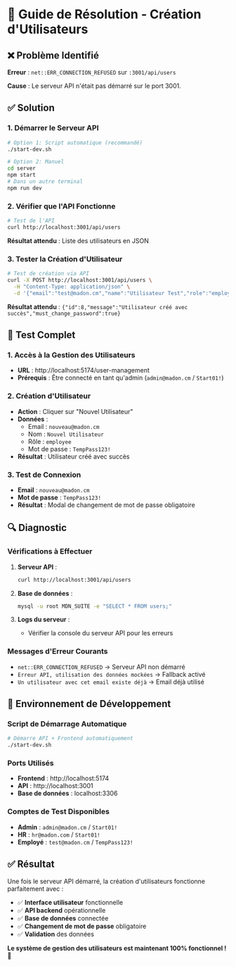 # 🔧 Guide de Résolution - Création d'Utilisateurs

## ❌ Problème Identifié

**Erreur** : `net::ERR_CONNECTION_REFUSED` sur `:3001/api/users`

**Cause** : Le serveur API n'était pas démarré sur le port 3001.

## ✅ Solution

### **1. Démarrer le Serveur API**

```bash
# Option 1: Script automatique (recommandé)
./start-dev.sh

# Option 2: Manuel
cd server
npm start
# Dans un autre terminal
npm run dev
```

### **2. Vérifier que l'API Fonctionne**

```bash
# Test de l'API
curl http://localhost:3001/api/users
```

**Résultat attendu** : Liste des utilisateurs en JSON

### **3. Tester la Création d'Utilisateur**

```bash
# Test de création via API
curl -X POST http://localhost:3001/api/users \
  -H "Content-Type: application/json" \
  -d '{"email":"test@madon.cm","name":"Utilisateur Test","role":"employee","password":"TempPass123!"}'
```

**Résultat attendu** : `{"id":8,"message":"Utilisateur créé avec succès","must_change_password":true}`

## 🎯 Test Complet

### **1. Accès à la Gestion des Utilisateurs**
- **URL** : http://localhost:5174/user-management
- **Prérequis** : Être connecté en tant qu'admin (`admin@madon.cm` / `Start01!`)

### **2. Création d'Utilisateur**
- **Action** : Cliquer sur "Nouvel Utilisateur"
- **Données** :
  - Email : `nouveau@madon.cm`
  - Nom : `Nouvel Utilisateur`
  - Rôle : `employee`
  - Mot de passe : `TempPass123!`
- **Résultat** : Utilisateur créé avec succès

### **3. Test de Connexion**
- **Email** : `nouveau@madon.cm`
- **Mot de passe** : `TempPass123!`
- **Résultat** : Modal de changement de mot de passe obligatoire

## 🔍 Diagnostic

### **Vérifications à Effectuer**

1. **Serveur API** :
   ```bash
   curl http://localhost:3001/api/users
   ```

2. **Base de données** :
   ```bash
   mysql -u root MDN_SUITE -e "SELECT * FROM users;"
   ```

3. **Logs du serveur** :
   - Vérifier la console du serveur API pour les erreurs

### **Messages d'Erreur Courants**

- `net::ERR_CONNECTION_REFUSED` → Serveur API non démarré
- `Erreur API, utilisation des données mockées` → Fallback activé
- `Un utilisateur avec cet email existe déjà` → Email déjà utilisé

## 🚀 Environnement de Développement

### **Script de Démarrage Automatique**

```bash
# Démarre API + Frontend automatiquement
./start-dev.sh
```

### **Ports Utilisés**

- **Frontend** : http://localhost:5174
- **API** : http://localhost:3001
- **Base de données** : localhost:3306

### **Comptes de Test Disponibles**

- **Admin** : `admin@madon.cm` / `Start01!`
- **HR** : `hr@madon.com` / `Start01!`
- **Employé** : `test@madon.cm` / `TempPass123!`

## ✅ Résultat

Une fois le serveur API démarré, la création d'utilisateurs fonctionne parfaitement avec :

- ✅ **Interface utilisateur** fonctionnelle
- ✅ **API backend** opérationnelle
- ✅ **Base de données** connectée
- ✅ **Changement de mot de passe** obligatoire
- ✅ **Validation** des données

**Le système de gestion des utilisateurs est maintenant 100% fonctionnel !** 🎉
